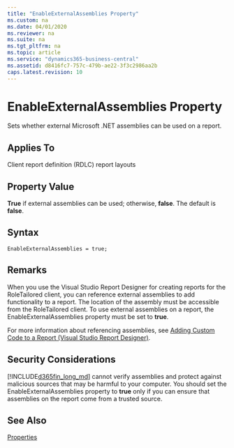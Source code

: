 ```yaml
---
title: "EnableExternalAssemblies Property"
ms.custom: na
ms.date: 04/01/2020
ms.reviewer: na
ms.suite: na
ms.tgt_pltfrm: na
ms.topic: article
ms.service: "dynamics365-business-central"
ms.assetid: d8416fc7-757c-479b-ae22-3f3c2986aa2b
caps.latest.revision: 10
---
```

# EnableExternalAssemblies Property
Sets whether external Microsoft .NET assemblies can be used on a report.  
  
## Applies To  
 Client report definition \(RDLC\) report layouts  
  
## Property Value  
 **True** if external assemblies can be used; otherwise, **false**. The default is **false**.  

## Syntax
```
EnableExternalAssemblies = true;
``` 
## Remarks  
 When you use the Visual Studio Report Designer for creating reports for the RoleTailored client, you can reference external assemblies to add functionality to a report. The location of the assembly must be accessible from the RoleTailored client. To use external assemblies on a report, the EnableExternalAssemblies property must be set to **true**.  
  
 For more information about referencing assemblies, see [Adding Custom Code to a Report \(Visual Studio Report Designer\)](https://go.microsoft.com/fwlink/?LinkID=184561&clcid=0x409).  
  
## Security Considerations  
 [!INCLUDE[d365fin_long_md](../includes/d365fin_long_md.md)] cannot verify assemblies and protect against malicious sources that may be harmful to your computer. You should set the EnableExternalAssemblies property to **true** only if you can ensure that assemblies on the report come from a trusted source.  
  
## See Also  
 [Properties](devenv-properties.md)   
 <!-- [Designing Reports](Designing-Reports.md) -->
